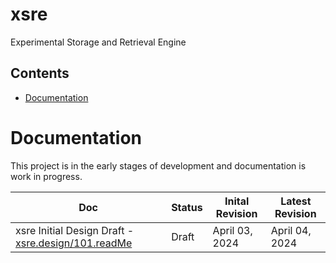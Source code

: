 # xsre
Experimental Storage and Retrieval Engine

## Contents
- [Documentation](#documentation)

# Documentation
This project is in the early stages of development and documentation is work in progress.

| Doc | Status | Inital Revision | Latest Revision |
| --- | ------ | --------------- | --------------- |
| xsre Initial Design Draft - [xsre.design/101.readMe](./design/101/readMe.md) | Draft | April 03, 2024 | April 04, 2024 |
